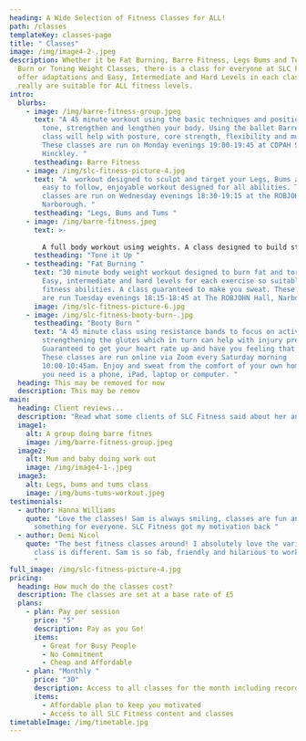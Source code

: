```yaml
---
heading: A Wide Selection of Fitness Classes for ALL!
path: /classes
templateKey: classes-page
title: " Classes"
image: /img/image4-2-.jpeg
description: Whether it be Fat Burning, Barre Fitness, Legs Bums and Tums, Booty
  Burn or Toning Weight Classes, there is a class for everyone at SLC Fitness! I
  offer adaptations and Easy, Intermediate and Hard Levels in each class so they
  really are suitable for ALL fitness levels.
intro:
  blurbs:
    - image: /img/barre-fitness-group.jpeg
      text: "A 45 minute workout using the basic techniques and positions in ballet to
        tone, strengthen and lengthen your body. Using the ballet Barre this
        class will help with posture, core strength, flexibility and much more.
        These classes are run on Monday evenings 19:00-19:45 at COPAH Studios,
        Hinckley. "
      testheading: Barre Fitness
    - image: /img/slc-fitness-picture-4.jpg
      text: "A  workout designed to sculpt and target your Legs, Bums and Tums. An
        easy to follow, enjoyable workout designed for all abilities. These
        classes are run on Wednesday evenings 18:30-19:15 at the ROBJOHN Hall,
        Narborough. "
      testheading: "Legs, Bums and Tums "
    - image: /img/barre-fitness.jpeg
      text: >-
        
        A full body workout using weights. A class designed to build strength and stamina whilst sculpting and toning the body. Suitable for all fitness levels. Options to use lighter or heavier weights. These classes are run on Thursday evenings 18:45-19:30 at The Blaby and Whetstone Boys Club, Whetstone.
      testheading: "Tone it Up "
    - testheading: "Fat Burning "
      text: "30 minute body weight workout designed to burn fat and torch calories.
        Easy, intermediate and hard levels for each exercise so suitable for all
        fitness abilities. A class guaranteed to make you sweat. These classes
        are run Tuesday evenings 18:15-18:45 at The ROBJOHN Hall, Narborough. "
      image: /img/slc-fitness-picture-6.jpg
    - image: /img/slc-fitness-booty-burn-.jpg
      testheading: "Booty Burn "
      text: "A 45 minute class using resistance bands to focus on activating and
        strengthening the glutes which in turn can help with injury prevention.
        Guaranteed to get your heart rate up and have you feeling that burn!
        These classes are run online via Zoom every Saturday morning
        10:00-10:45am. Enjoy and sweat from the comfort of your own home! All
        you need is a phone, iPad, laptop or computer. "
  heading: This may be removed for now
  description: This may be remov
main:
  heading: Client reviews...
  description: "Read what some clients of SLC Fitness said about her and her classes. "
  image1:
    alt: A group doing barre fitnes
    image: /img/barre-fitness-group.jpeg
  image2:
    alt: Mum and baby doing work out
    image: /img/image4-1-.jpeg
  image3:
    alt: Legs, bums and tums class
    image: /img/bums-tums-workout.jpeg
testimonials:
  - author: Hanna Williams
    quote: "Love the classes! Sam is always smiling, classes are fun and there is
      something for everyone. SLC Fitness got my motivation back "
  - author: Demi Nicol
    quote: "The best fitness classes around! I absolutely love the variety; every
      class is different. Sam is so fab, friendly and hilarious to work out with
      "
full_image: /img/slc-fitness-picture-4.jpg
pricing:
  heading: How much do the classes cost?
  description: The classes are set at a base rate of £5
  plans:
    - plan: Pay per session
      price: "5"
      description: Pay as you Go!
      items:
        - Great for Busy People
        - No Commitment
        - Cheap and Affordable
    - plan: "Monthly "
      price: "30"
      description: Access to all classes for the month including recordings
      items:
        - Affordable plan to keep you motivated
        - Access to all SLC Fitness content and classes
timetableImage: /img/timetable.jpg
---
```

